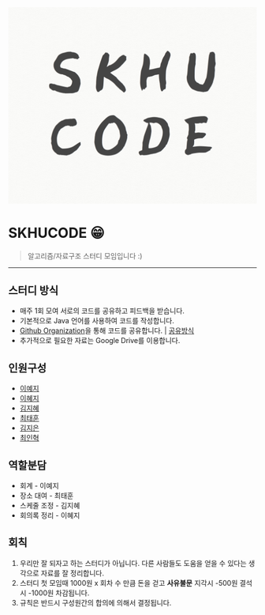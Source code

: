 ![](./img/skhucode.png)

# SKHUCODE 😁

>  알고리즘/자료구조 스터디 모임입니다 :)

---

## 스터디 방식

- 매주 1회 모여 서로의 코드를 공유하고 피드백을 받습니다.
- 기본적으로 Java 언어를 사용하여 코드를 작성합니다.
- [Github Organization](https://github.com/skhucode)을 통해 코드를 공유합니다. | [공유방식](https://github.com/skhucode/skhucode-main/blob/master/github-review.md)
- 추가적으로 필요한 자료는 Google Drive를 이용합니다.

## 인원구성

- [이예지](https://github.com/yjll1019)
- [이혜지](https://github.com/lwiiiiii)
- [김지혜](https://github.com/KimJye)
- [최태훈](https://github.com/choitaehoon)
- [김지은](https://github.com/kje6445)
- [최인혁](https://github.com/inhyuck)

## 역할분담

- 회계 - 이예지
- 장소 대여 - 최태훈
- 스케줄 조정 - 김지혜
- 회의록 정리 - 이혜지

## 회칙

1. 우리만 잘 되자고 하는 스터디가 아닙니다. 다른 사람들도 도움을 얻을 수 있다는 생각으로 자료를 잘 정리합니다.
2. 스터디 첫 모임때 1000원 x 회차 수 만큼 돈을 걷고 **사유불문** 지각시 -500원  결석시 -1000원 차감됩니다.
3. 규칙은 반드시 구성원간의 합의에 의해서 결정됩니다.







